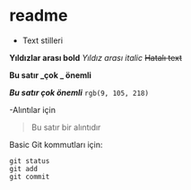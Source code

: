 # readme
- Text stilleri

**Yıldızlar arası bold**
*Yıldız arası italic*
~~Hatalı text~~

**Bu satır  _çok _ önemli**

***Bu satır çok önemli*** `rgb(9, 105, 218)`


-Alıntılar için 

> Bu satır bir alıntıdır


Basic Git kommutları için:
```
git status
git add
git commit
```


